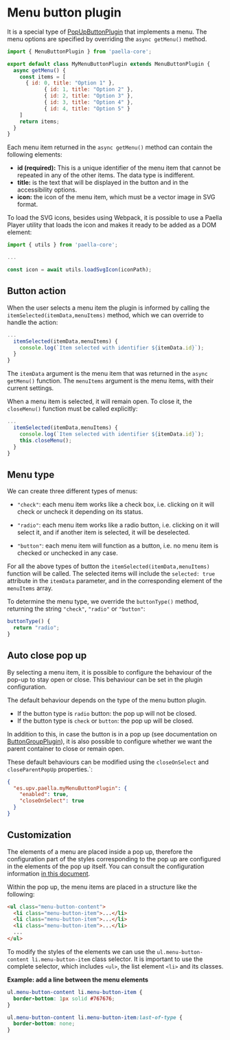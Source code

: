 
# Menu button plugin

It is a special type of [PopUpButtonPlugin](popup_button_plugin.md) that implements a menu. The menu options are specified by overriding the `async getMenu()` method.

```javascript
import { MenuButtonPlugin } from 'paella-core';

export default class MyMenuButtonPlugin extends MenuButtonPlugin {
  async getMenu() {
    const items = [
      { id: 0, title: "Option 1" },
			{ id: 1, title: "Option 2" },
			{ id: 2, title: "Option 3" },
			{ id: 3, title: "Option 4" },
			{ id: 4, title: "Option 5" }
    ]
    return items;
  }
}
```



Each menu item returned in the `async getMenu()` method can contain the following elements:

- **id (required):** This is a unique identifier of the menu item that cannot be repeated in any of the other items. The data type is indifferent.
- **title:** is the text that will be displayed in the button and in the accessibility options.
- **icon:** the icon of the menu item, which must be a vector image in SVG format.

To load the SVG icons, besides using Webpack, it is possible to use a Paella Player utility that loads the icon and makes it ready to be added as a DOM element:

```javascript
import { utils } from 'paella-core';

...

const icon = await utils.loadSvgIcon(iconPath);
```



## Button action

When the user selects a menu item the plugin is informed by calling the `itemSelected(itemData,menuItems)` method, which we can override to handle the action:

```javascript
...
  itemSelected(itemData,menuItems) {
    console.log(`Item selected with identifier ${itemData.id}`);
  }
}
```

The `itemData` argument is the menu item that was returned in the `async getMenu()` function. The `menuItems` argument is the menu items, with their current settings.

When a menu item is selected, it will remain open. To close it, the `closeMenu()` function must be called explicitly:

```javascript
...
  itemSelected(itemData,menuItems) {
    console.log(`Item selected with identifier ${itemData.id}`);
  	this.closeMenu();
  }
}

```



## Menu type

We can create three different types of menus:

- `"check"`: each menu item works like a check box, i.e. clicking on it will check or uncheck it depending on its status.
- `"radio"`: each menu item works like a radio button, i.e. clicking on it will select it, and if another item is selected, it will be deselected.

- `"button"`: each menu item will function as a button, i.e. no menu item is checked or unchecked in any case.

For all the above types of button the `itemSelected(itemData,menuItems)` function will be called. The selected items will include the `selected: true` attribute in the `itemData` parameter, and in the corresponding element of the `menuItems` array.

To determine the menu type, we override the `buttonType()` method, returning the string `"check"`, `"radio"` or `"button"`:

```javascript
buttonType() {
  return "radio";
}
```

## Auto close pop up

By selecting a menu item, it is possible to configure the behaviour of the pop-up to stay open or close. This behaviour can be set in the plugin configuration.

The default behaviour depends on the type of the menu button plugin.

- If the button type is `radio` button: the pop up will not be closed.
- If the button type is `check` or `button`: the pop up will be closed.

In addition to this, in case the button is in a pop up (see documentation on [ButtonGroupPlugin](button_group_plugin.md)), it is also possible to configure whether we want the parent container to close or remain open.

These default behaviours can be modified using the `closeOnSelect` and `closeParentPopUp` properties.`:

```json
{
  "es.upv.paella.myMenuButtonPlugin": {
    "enabled": true,
    "closeOnSelect": true
  }
}
```


## Customization

The elements of a menu are placed inside a pop up, therefore the configuration part of the styles corresponding to the pop up are configured in the elements of the pop up itself. You can consult the configuration information [in this document](pop_up_api.md).

Within the pop up, the menu items are placed in a structure like the following:

```html
<ul class="menu-button-content">
  <li class="menu-button-item">...</li>
  <li class="menu-button-item">...</li>
  <li class="menu-button-item">...</li>
  ...
</ul>
```

To modify the styles of the elements we can use the `ul.menu-button-content li.menu-button-item` class selector. It is important to use the complete selector, which includes `<ul>`, the list element `<li>` and its classes.

**Example: add a line between the menu elements**

```css
ul.menu-button-content li.menu-button-item {
  border-bottom: 1px solid #767676;
}

ul.menu-button-content li.menu-button-item:last-of-type {
  border-bottom: none;
}
```

